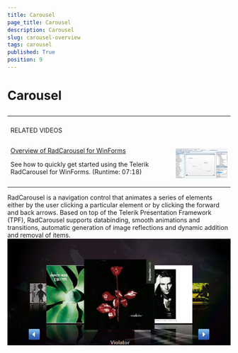 ```yaml
---
title: Carousel
page_title: Carousel
description: Carousel
slug: carousel-overview
tags: carousel
published: True
position: 9
---
```


# Carousel



## 
<table><th><tr><td>

RELATED VIDEOS</td><td></td></tr></th><tr><td>[Overview of RadCarousel for WinForms](http://tv.telerik.com/winforms/radcarousel/overview-radcarousel-winforms)

See how to quickly get started using the Telerik RadCarousel for WinForms. (Runtime: 07:18)
            		</td><td>

![carousel-overview 001](images/carousel-overview001.png)</td></tr></table>



RadCarousel is a navigation control that animates a series of elements either by the user clicking a particular element or by clicking the forward and back arrows. Based on top of the Telerik Presentation Framework (TPF), RadCarousel supports databinding, smooth animations and transitions, automatic generation of image reflections and dynamic addition and removal of items. ![carousel-overview 002](images/carousel-overview002.png)
